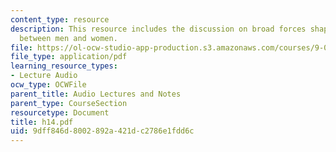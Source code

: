 ```yaml
---
content_type: resource
description: This resource includes the discussion on broad forces shaping the relationship
  between men and women.
file: https://ol-ocw-studio-app-production.s3.amazonaws.com/courses/9-00-introduction-to-psychology-fall-2004/9dff846d8002892a421dc2786e1fdd6c_h14.pdf
file_type: application/pdf
learning_resource_types:
- Lecture Audio
ocw_type: OCWFile
parent_title: Audio Lectures and Notes
parent_type: CourseSection
resourcetype: Document
title: h14.pdf
uid: 9dff846d-8002-892a-421d-c2786e1fdd6c
---
```

